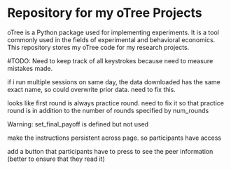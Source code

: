 # Repository for my oTree Projects

oTree is a Python package used for implementing experiments. It is a tool commonly used in the fields of experimental and behavioral economics. This repository stores my oTree code for my research projects.

#TODO:
Need to keep track of all keystrokes because need to measure mistakes made.

if i run multiple sessions on same day, the data downloaded has the same exact name, so could overwrite prior data. need to fix this.

looks like first round is always practice round. need to fix it so that practice round is in addition to the number of rounds specified by num_rounds

Warning: set_final_payoff is defined but not used

make the instructions persistent across page. so participants have access

add a button that participants have to press to see the peer information (better to ensure that they read it)